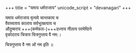 +++
title = "यमाय धर्मराजाय"
unicode_script = "devanagari"
+++

यमाय धर्मराजाय मृत्यवे चान्तकाय च  
वैवस्वताय कालाय सर्वभूतक्षयाय च  
औदुम्बराय +++(कर्मफल-)+++दध्नाय नीलाय परमेष्ठिने  
वृकोदराय चित्राय चित्रगुप्ताय वै नम:।

चित्रगुप्ताय वै नम ओं नम इति ॥


